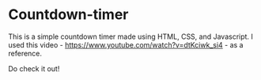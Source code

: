 # Countdown-timer

This is a simple countdown timer made using HTML, CSS, and Javascript. I used this video - https://www.youtube.com/watch?v=dtKciwk_si4 - as a reference.

Do check it out!
